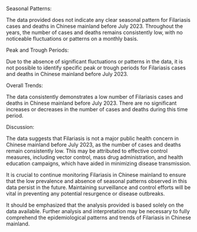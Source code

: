Seasonal Patterns:

The data provided does not indicate any clear seasonal pattern for Filariasis cases and deaths in Chinese mainland before July 2023. Throughout the years, the number of cases and deaths remains consistently low, with no noticeable fluctuations or patterns on a monthly basis.

Peak and Trough Periods:

Due to the absence of significant fluctuations or patterns in the data, it is not possible to identify specific peak or trough periods for Filariasis cases and deaths in Chinese mainland before July 2023.

Overall Trends:

The data consistently demonstrates a low number of Filariasis cases and deaths in Chinese mainland before July 2023. There are no significant increases or decreases in the number of cases and deaths during this time period.

Discussion:

The data suggests that Filariasis is not a major public health concern in Chinese mainland before July 2023, as the number of cases and deaths remain consistently low. This may be attributed to effective control measures, including vector control, mass drug administration, and health education campaigns, which have aided in minimizing disease transmission.

It is crucial to continue monitoring Filariasis in Chinese mainland to ensure that the low prevalence and absence of seasonal patterns observed in this data persist in the future. Maintaining surveillance and control efforts will be vital in preventing any potential resurgence or disease outbreaks.

It should be emphasized that the analysis provided is based solely on the data available. Further analysis and interpretation may be necessary to fully comprehend the epidemiological patterns and trends of Filariasis in Chinese mainland.
